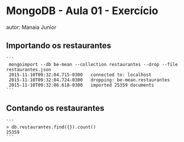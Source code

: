 # MongoDB - Aula 01 - Exercício
autor: Manaia Junior

## Importando os restaurantes

    ```
     mongoimport --db be-mean --collection restaurantes --drop --file restaurantes.json 
     2015-11-10T09:32:04.715-0300	connected to: localhost
     2015-11-10T09:32:04.724-0300	dropping: be-mean.restaurantes
     2015-11-10T09:32:06.618-0300	imported 25359 documents
    ```

## Contando os restaurantes

    ```
    > db.restaurantes.find({}).count()
    25359
    ```
